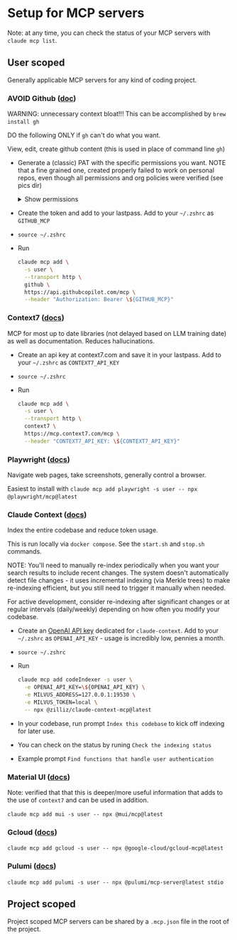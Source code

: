 # Setup for MCP servers

Note: at any time, you can check the status of your MCP servers with `claude mcp list`.

## User scoped

Generally applicable MCP servers for any kind of coding project.

### AVOID Github ([doc](https://github.com/github/github-mcp-server/blob/main/docs/installation-guides/install-claude.md))

WARNING: unnecessary context bloat!!! This can be accomplished by `brew install gh`

DO the following ONLY if `gh` can't do what you want.

View, edit, create github content (this is used in place of command line `gh`)

- Generate a (classic) PAT with the specific permissions you want. NOTE that a fine grained one, created properly failed to work on personal repos, even though all permissions and org policies were verified (see pics dir)

  <details>
  <summary>Show permissions</summary>

  ![GitHub Permissions](pics/gh-classic.png)

  </details>

- Create the token and add to your lastpass. Add to your `~/.zshrc` as `GITHUB_MCP`
- `source ~/.zshrc`
- Run

  ```sh
  claude mcp add \
    -s user \
    --transport http \
    github \
    https://api.githubcopilot.com/mcp \
    --header "Authorization: Bearer \${GITHUB_MCP}"
  ```

### Context7 ([docs](https://github.com/upstash/context7))

MCP for most up to date libraries (not delayed based on LLM training date) as well as documentation. Reduces hallucinations.

- Create an api key at context7.com and save it in your lastpass. Add to your `~/.zshrc` as `CONTEXT7_API_KEY`
- `source ~/.zshrc`
- Run

  ```sh
  claude mcp add \
    -s user \
    --transport http \
    context7 \
    https://mcp.context7.com/mcp \
    --header "CONTEXT7_API_KEY: \${CONTEXT7_API_KEY}"
  ```

### Playwright ([docs](https://github.com/microsoft/playwright-mcp))

Navigate web pages, take screenshots, generally control a browser.

Easiest to install with `claude mcp add playwright -s user -- npx @playwright/mcp@latest`

### Claude Context ([docs](https://github.com/zilliztech/claude-context))

Index the entire codebase and reduce token usage.

This is run locally via `docker compose`. See the `start.sh` and `stop.sh` commands.

NOTE: You'll need to manually re-index periodically when you want your search results to include recent changes. The system doesn't automatically detect file changes - it uses incremental indexing (via Merkle trees) to make re-indexing efficient, but you still need to trigger it manually when needed.

For active development, consider re-indexing after significant changes or at regular intervals (daily/weekly) depending on how often you modify your codebase.

- Create an [OpenAI API key](https://platform.openai.com/api-keys) dedicated for `claude-context`. Add to your `~/.zshrc` as `OPENAI_API_KEY` - usage is incredibly low, pennies a month.
- `source ~/.zshrc`
- Run

  ```sh
  claude mcp add codeIndexer -s user \
    -e OPENAI_API_KEY=\${OPENAI_API_KEY} \
    -e MILVUS_ADDRESS=127.0.0.1:19530 \
    -e MILVUS_TOKEN=local \
    -- npx @zilliz/claude-context-mcp@latest
  ```

- In your codebase, run prompt `Index this codebase` to kick off indexing for later use.
- You can check on the status by runing `Check the indexing status`
- Example prompt `Find functions that handle user authentication`

### Material UI ([docs](https://mui.com/material-ui/getting-started/mcp/))

Note: verified that that this is deeper/more useful information that adds to the use of `context7` and can be used in addition.

`claude mcp add mui -s user -- npx @mui/mcp@latest`

### Gcloud ([docs](https://github.com/googleapis/gcloud-mcp))

`claude mcp add gcloud -s user -- npx @google-cloud/gcloud-mcp@latest`

### Pulumi ([docs](https://www.pulumi.com/docs/iac/using-pulumi/mcp-server/))

`claude mcp add pulumi -s user -- npx @pulumi/mcp-server@latest stdio`

## Project scoped

Project scoped MCP servers can be shared by a `.mcp.json` file in the root of the project.
